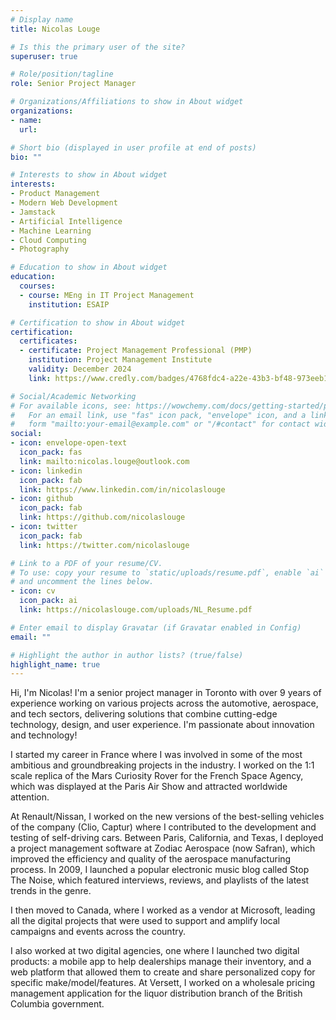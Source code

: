 ```yaml
---
# Display name
title: Nicolas Louge

# Is this the primary user of the site?
superuser: true

# Role/position/tagline
role: Senior Project Manager

# Organizations/Affiliations to show in About widget
organizations:
- name:
  url:

# Short bio (displayed in user profile at end of posts)
bio: ""

# Interests to show in About widget
interests:
- Product Management
- Modern Web Development
- Jamstack
- Artificial Intelligence
- Machine Learning
- Cloud Computing
- Photography

# Education to show in About widget
education:
  courses:
  - course: MEng in IT Project Management
    institution: ESAIP

# Certification to show in About widget
certification:
  certificates:
  - certificate: Project Management Professional (PMP)
    institution: Project Management Institute
    validity: December 2024
    link: https://www.credly.com/badges/4768fdc4-a22e-43b3-bf48-973eeb1bebc4/linked_in_profile

# Social/Academic Networking
# For available icons, see: https://wowchemy.com/docs/getting-started/page-builder/#icons
#   For an email link, use "fas" icon pack, "envelope" icon, and a link in the
#   form "mailto:your-email@example.com" or "/#contact" for contact widget.
social:
- icon: envelope-open-text
  icon_pack: fas
  link: mailto:nicolas.louge@outlook.com
- icon: linkedin
  icon_pack: fab
  link: https://www.linkedin.com/in/nicolaslouge
- icon: github
  icon_pack: fab
  link: https://github.com/nicolaslouge
- icon: twitter
  icon_pack: fab
  link: https://twitter.com/nicolaslouge

# Link to a PDF of your resume/CV.
# To use: copy your resume to `static/uploads/resume.pdf`, enable `ai` icons in `params.toml`, 
# and uncomment the lines below.
- icon: cv
  icon_pack: ai
  link: https://nicolaslouge.com/uploads/NL_Resume.pdf

# Enter email to display Gravatar (if Gravatar enabled in Config)
email: ""

# Highlight the author in author lists? (true/false)
highlight_name: true
---
```


Hi, I'm Nicolas! I'm a senior project manager in Toronto with over 9 years of experience working on various projects across the automotive, aerospace, and tech sectors, delivering solutions that combine cutting-edge technology, design, and user experience. I'm passionate about innovation and technology!

I started my career in France where I was involved in some of the most ambitious and groundbreaking projects in the industry. I worked on the 1:1 scale replica of the Mars Curiosity Rover for the French Space Agency, which was displayed at the Paris Air Show and attracted worldwide attention. 

At Renault/Nissan, I worked on the new versions of the best-selling vehicles of the company (Clio, Captur) where I contributed to the development and testing of self-driving cars. Between Paris, California, and Texas, I deployed a project management software at Zodiac Aerospace (now Safran), which improved the efficiency and quality of the aerospace manufacturing process. In 2009, I launched a popular electronic music blog called Stop The Noise, which featured interviews, reviews, and playlists of the latest trends in the genre.

I then moved to Canada, where I worked as a vendor at Microsoft, leading all the digital projects that were used to support and amplify local campaigns and events across the country. 

I also worked at two digital agencies, one where I launched two digital products: a mobile app to help dealerships manage their inventory, and a web platform that allowed them to create and share personalized copy for specific make/model/features. At Versett, I worked on a wholesale pricing management application for the liquor distribution branch of the British Columbia government.